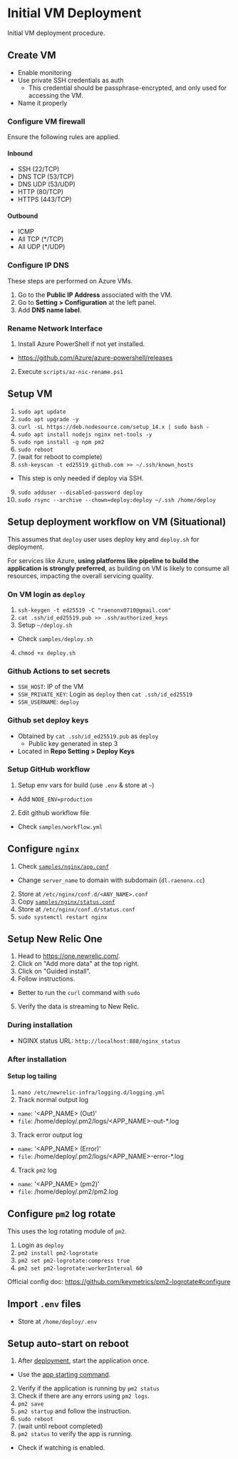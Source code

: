 # Initial VM Deployment

Initial VM deployment procedure.

## Create VM

- Enable monitoring
- Use private SSH credentials as auth
  - This credential should be passphrase-encrypted, and only used for accessing the VM.
- Name it properly

### Configure VM firewall

Ensure the following rules are applied.

#### Inbound

- SSH (22/TCP)
- DNS TCP (53/TCP)
- DNS UDP (53/UDP)
- HTTP (80/TCP)
- HTTPS (443/TCP)

#### Outbound

- ICMP
- All TCP (*/TCP)
- All UDP (*/UDP)

### Configure IP DNS

These steps are performed on Azure VMs.

1. Go to the **Public IP Address** associated with the VM.
2. Go to **Setting > Configuration** at the left panel.
3. Add **DNS name label**.

### Rename Network Interface

1. Install Azure PowerShell if not yet installed.
  - https://github.com/Azure/azure-powershell/releases
2. Execute `scripts/az-nic-rename.ps1`

## Setup VM

1. `sudo apt update`
2. `sudo apt upgrade -y`
3. `curl -sL https://deb.nodesource.com/setup_14.x | sudo bash -`
4. `sudo apt install nodejs nginx net-tools -y`
5. `sudo npm install -g npm pm2`
6. `sudo reboot`
7. (wait for reboot to complete)
8. `ssh-keyscan -t ed25519 github.com >> ~/.ssh/known_hosts`
  - This step is only needed if deploy via SSH.
9. `sudo adduser --disabled-password deploy`
10. `sudo rsync --archive --chown=deploy:deploy ~/.ssh /home/deploy`

## Setup deployment workflow on VM (Situational)

This assumes that `deploy` user uses deploy key and `deploy.sh` for deployment.

For services like Azure, **using platforms like pipeline to build the application is strongly preferred**,
as building on VM is likely to consume all resources, impacting the overall servicing quality.

### On VM login as `deploy`

1. `ssh-keygen -t ed25519 -C "raenonx0710@gmail.com"`
2. `cat .ssh/id_ed25519.pub >> .ssh/authorized_keys`
3. Setup `~/deploy.sh`
  - Check `samples/deploy.sh`
4. `chmod +x deploy.sh`

### Github Actions to set secrets 

- `SSH_HOST`: IP of the VM
- `SSH_PRIVATE_KEY`: Login as `deploy` then `cat .ssh/id_ed25519`
- `SSH_USERNAME`: `deploy`

### Github set deploy keys

- Obtained by `cat .ssh/id_ed25519.pub` as `deploy`
  - Public key generated in step 3
- Located in **Repo Setting > Deploy Keys**

### Setup GitHub workflow

1. Setup env vars for build (use `.env` & store at `~`)
  - Add `NODE_ENV=production`
2. Edit github workflow file
  - Check `samples/workflow.yml`

## Configure `nginx`

1. Check [`samples/nginx/app.conf`](/samples/nginx/app.conf)
  - Change `server_name` to domain with subdomain (`dl.raenonx.cc`)
2. Store at `/etc/nginx/conf.d/<ANY_NAME>.conf`
3. Copy [`samples/nginx/status.conf`](/samples/nginx/status.conf)
4. Store at `/etc/nginx/conf.d/status.conf`
5. `sudo systemctl restart nginx`

## Setup New Relic One

1. Head to https://one.newrelic.com/.
2. Click on "Add more data" at the top right.
3. Click on "Guided install".
4. Follow instructions.
  - Better to run the `curl` command with `sudo`
5. Verify the data is streaming to New Relic.

### During installation

- NGINX status URL: `http://localhost:888/nginx_status`

### After installation

#### Setup log tailing

1. `nano /etc/newrelic-infra/logging.d/logging.yml`
2. Track normal output log
  - `name`: '<APP_NAME> (Out)'
  - `file`: /home/deploy/.pm2/logs/<APP_NAME>-out-\*.log
3. Track error output log
  - `name`: '<APP_NAME> (Error)'
  - `file`: /home/deploy/.pm2/logs/<APP_NAME>-error-\*.log
4. Track `pm2` log
  - `name`: '<APP_NAME> (pm2)'
  - `file`: /home/deploy/.pm2/pm2.log

## Configure `pm2` log rotate

This uses the log rotating module of `pm2`.

1. Login as `deploy`
2. `pm2 install pm2-logrotate`
3. `pm2 set pm2-logrotate:compress true`
4. `pm2 set pm2-logrotate:workerInterval 60`

Official config doc: https://github.com/keymetrics/pm2-logrotate#configure

## Import `.env` files

- Store at `/home/deploy/.env`

## Setup auto-start on reboot

1. After [deployment](/AZURE-DEVOPS.md#CD), start the application once.
  - Use the [app starting command](/COMMANDS.md#Start-the-app-using-`pm2`).
2. Verify if the application is running by `pm2 status`
3. Check if there are any errors using `pm2 logs`.
4. `pm2 save`
5. `pm2 startup` and follow the instruction.
6. `sudo reboot`
7. (wait until reboot completed)
8. `pm2 status` to verify the app is running.
  - Check if watching is enabled.
